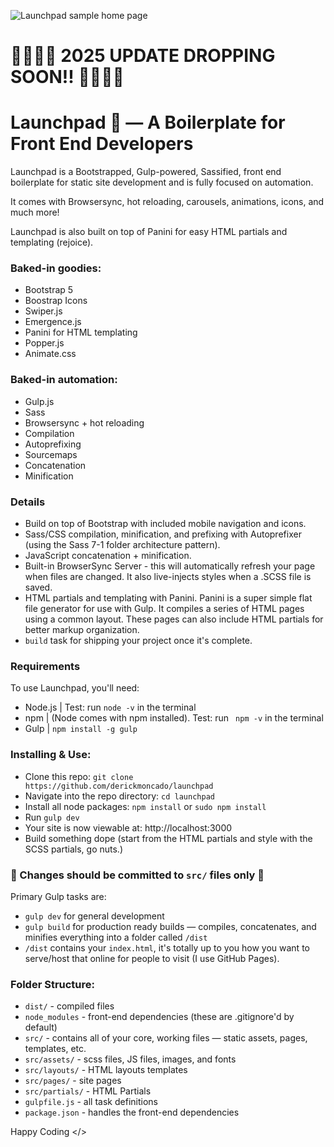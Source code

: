 ![Launchpad sample home page](https://github.com/dmoncado/launchpad/blob/main/src/assets/images/launchpad-home.jpg)

# 🚨🚨🚨🚨 2025 UPDATE DROPPING SOON!! 🚨🚨🚨🚨

# Launchpad 🚀 — A Boilerplate for Front End Developers

Launchpad is a Bootstrapped, Gulp-powered, Sassified, front end boilerplate for static site development and is fully focused on automation. 

It comes with Browsersync, hot reloading, carousels, animations, icons, and much more!

Launchpad is also built on top of Panini for easy HTML partials and templating (rejoice). 

### Baked-in goodies:
- Bootstrap 5
- Boostrap Icons
- Swiper.js
- Emergence.js
- Panini for HTML templating
- Popper.js
- Animate.css

### Baked-in automation:
- Gulp.js
- Sass
- Browsersync + hot reloading
- Compilation
- Autoprefixing
- Sourcemaps
- Concatenation
- Minification

### Details

- Build on top of Bootstrap with included mobile navigation and icons.
- Sass/CSS compilation, minification, and prefixing with Autoprefixer (using the Sass 7-1 folder architecture pattern).
- JavaScript concatenation + minification.
- Built-in BrowserSync Server - this will automatically refresh your page when files are changed. It also live-injects styles when a .SCSS file is saved.
- HTML partials and templating with Panini. Panini is a super simple flat file generator for use with Gulp. It compiles a series of HTML pages using a common layout. These pages can also include HTML partials for better markup organization.
- `build` task for shipping your project once it's complete.

### Requirements

To use Launchpad, you'll need:

- Node.js | Test: run `node -v` in the terminal
- npm | (Node comes with npm installed). Test: run ` npm -v` in the terminal
- Gulp | `npm install -g gulp`

### Installing & Use:

- Clone this repo: `git clone https://github.com/derickmoncado/launchpad`
- Navigate into the repo directory: `cd launchpad`
- Install all node packages: `npm install` or `sudo npm install`
- Run `gulp dev`
- Your site is now viewable at: http://localhost:3000
- Build something dope (start from the HTML partials and style with the SCSS partials, go nuts.)
### 🚨 Changes should be committed to `src/` files only 🚨

Primary Gulp tasks are:

- `gulp dev` for general development
- `gulp build` for production ready builds — compiles, concatenates, and minifies everything into a folder called `/dist`
- `/dist` contains your `index.html`, it's totally up to you how you want to serve/host that online for people to visit (I use GitHub Pages).

### Folder Structure:

- `dist/` - compiled files
- `node_modules` - front-end dependencies (these are .gitignore'd by default)
- `src/` - contains all of your core, working files — static assets, pages, templates, etc.
- `src/assets/` - scss files, JS files, images, and fonts
- `src/layouts/` - HTML layouts templates
- `src/pages/` - site pages
- `src/partials/` - HTML Partials
- `gulpfile.js` - all task definitions
- `package.json` - handles the front-end dependencies

Happy Coding </>
